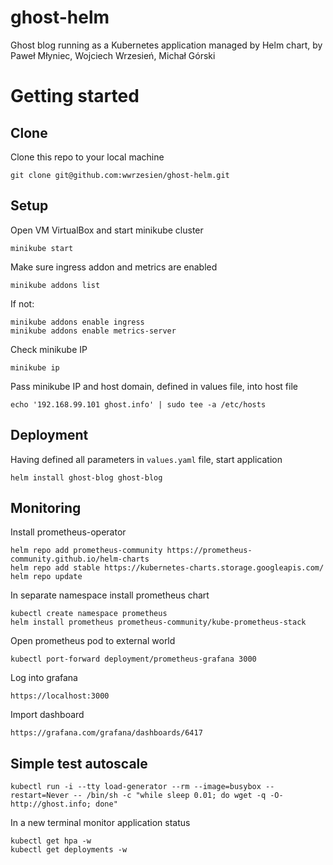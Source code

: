 # ghost-helm
Ghost blog running as a Kubernetes application managed by Helm chart, by Paweł Młyniec, Wojciech Wrzesień, Michał Górski

# Getting started
## Clone
Clone this repo to your local machine
```
git clone git@github.com:wwrzesien/ghost-helm.git
```

## Setup
Open VM VirtualBox and start minikube cluster
```
minikube start
```

Make sure ingress addon and metrics are enabled
```
minikube addons list
```

If not:
```
minikube addons enable ingress
minikube addons enable metrics-server
```


Check minikube IP
```
minikube ip
```

Pass minikube IP and host domain, defined in values file, into host file
```
echo '192.168.99.101 ghost.info' | sudo tee -a /etc/hosts
```
## Deployment
Having defined all parameters in `values.yaml` file, start application
```
helm install ghost-blog ghost-blog
```

## Monitoring
Install prometheus-operator 
```
helm repo add prometheus-community https://prometheus-community.github.io/helm-charts
helm repo add stable https://kubernetes-charts.storage.googleapis.com/
helm repo update
```
In separate namespace install prometheus chart
```
kubectl create namespace prometheus
helm install prometheus prometheus-community/kube-prometheus-stack
```

Open prometheus pod to external world
```
kubectl port-forward deployment/prometheus-grafana 3000
```
Log into grafana
```
https://localhost:3000
```
Import dashboard
```
https://grafana.com/grafana/dashboards/6417
```

## Simple test autoscale
```
kubectl run -i --tty load-generator --rm --image=busybox --restart=Never -- /bin/sh -c "while sleep 0.01; do wget -q -O- http://ghost.info; done"
```
In a new terminal monitor application status
```
kubectl get hpa -w
kubectl get deployments -w
```

